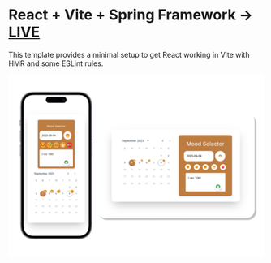 # React + Vite + Spring Framework -> [LIVE](https://mood-journal-mu.vercel.app/)

This template provides a minimal setup to get React working in Vite with HMR and some ESLint rules.

![preview](src/assets/preview.png)
